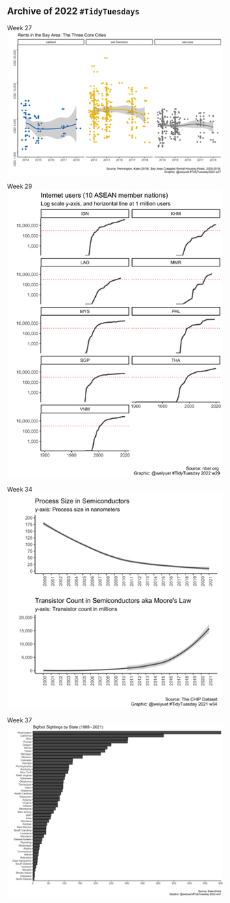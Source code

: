 ## Archive of 2022 `#TidyTuesdays`
Week 27
![](https://github.com/weiyuet/tidy-tuesday/blob/main/2022/w27/rent-bay-area-core-cities.png)

Week 29
![](https://github.com/weiyuet/tidy-tuesday/blob/main/2022/w29/internetuser-asean.png)

Week 34
![](https://github.com/weiyuet/tidy-tuesday/blob/main/2022/w34/process-size-and-transistor-count.png)

Week 37
![](https://github.com/weiyuet/tidy-tuesday/blob/main/2022/w37/bigfoot-sightings-state.png)